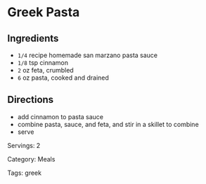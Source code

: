 # Greek Pasta

## Ingredients

- `1/4` recipe homemade san marzano pasta sauce
- `1/8` tsp cinnamon
- `2` oz feta, crumbled
- `6` oz pasta, cooked and drained

## Directions

- add cinnamon to pasta sauce
- combine pasta, sauce, and feta, and stir in a skillet to combine
- serve

Servings: 2

Category: Meals

Tags: greek

